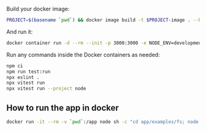 Build your docker image:

```sh
PROJECT=$(basename `pwd`) && docker image build -t $PROJECT-image . --build-arg user_id=`id -u` --build-arg group_id=`id -g`
```

And run it:

```sh
docker container run -d --rm --init -p 3000:3000 -e NODE_ENV=development --mount type=bind,src=`pwd`,dst=/app --mount type=bind,src=$HOME/.gitconfig,dst=/home/developer/.gitconfig --name $PROJECT-container $PROJECT-image
```

Run any commands inside the Docker containers as needed:

```sh
npm ci
npm run test:run
npx eslint .
npx vitest run
npx vitest run --project node
```

## How to run the app in docker

```sh
docker run -it --rm -v `pwd`:/app node sh -c "cd app/examples/fs; node stream.cjs"
```
